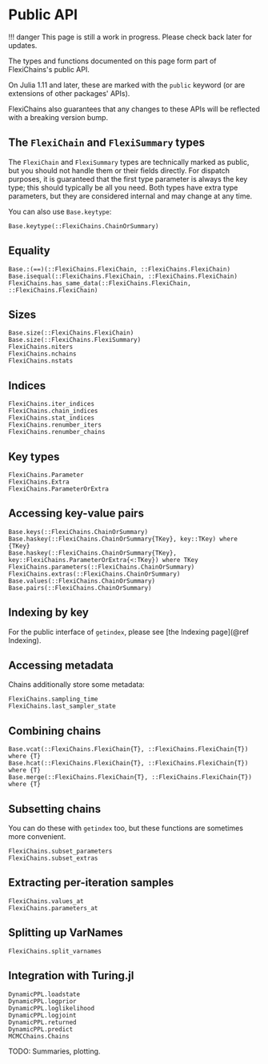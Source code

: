 # Public API

!!! danger
    This page is still a work in progress. Please check back later for updates.

The types and functions documented on this page form part of FlexiChains's public API.

On Julia 1.11 and later, these are marked with the `public` keyword (or are extensions of other packages' APIs).

FlexiChains also guarantees that any changes to these APIs will be reflected with a breaking version bump.

## The `FlexiChain` and `FlexiSummary` types

The `FlexiChain` and `FlexiSummary` types are technically marked as public, but you should not handle them or their fields directly.
For dispatch purposes, it is guaranteed that the first type parameter is always the key type; this should typically be all you need.
Both types have extra type parameters, but they are considered internal and may change at any time.

You can also use `Base.keytype`:

```@docs
Base.keytype(::FlexiChains.ChainOrSummary)
```

## Equality

```@docs
Base.:(==)(::FlexiChains.FlexiChain, ::FlexiChains.FlexiChain)
Base.isequal(::FlexiChains.FlexiChain, ::FlexiChains.FlexiChain)
FlexiChains.has_same_data(::FlexiChains.FlexiChain, ::FlexiChains.FlexiChain)
```

## Sizes

```@docs
Base.size(::FlexiChains.FlexiChain)
Base.size(::FlexiChains.FlexiSummary)
FlexiChains.niters
FlexiChains.nchains
FlexiChains.nstats
```

## Indices

```@docs
FlexiChains.iter_indices
FlexiChains.chain_indices
FlexiChains.stat_indices
FlexiChains.renumber_iters
FlexiChains.renumber_chains
```

## Key types

```@docs
FlexiChains.Parameter
FlexiChains.Extra
FlexiChains.ParameterOrExtra
```

## Accessing key-value pairs

```@docs
Base.keys(::FlexiChains.ChainOrSummary)
Base.haskey(::FlexiChains.ChainOrSummary{TKey}, key::TKey) where {TKey}
Base.haskey(::FlexiChains.ChainOrSummary{TKey}, key::FlexiChains.ParameterOrExtra{<:TKey}) where TKey
FlexiChains.parameters(::FlexiChains.ChainOrSummary)
FlexiChains.extras(::FlexiChains.ChainOrSummary)
Base.values(::FlexiChains.ChainOrSummary)
Base.pairs(::FlexiChains.ChainOrSummary)
```

## Indexing by key

For the public interface of `getindex`, please see [the Indexing page](@ref Indexing).

## Accessing metadata

Chains additionally store some metadata:

```@docs
FlexiChains.sampling_time
FlexiChains.last_sampler_state
```

## Combining chains

```@docs
Base.vcat(::FlexiChains.FlexiChain{T}, ::FlexiChains.FlexiChain{T}) where {T}
Base.hcat(::FlexiChains.FlexiChain{T}, ::FlexiChains.FlexiChain{T}) where {T}
Base.merge(::FlexiChains.FlexiChain{T}, ::FlexiChains.FlexiChain{T}) where {T}
```

## Subsetting chains

You can do these with `getindex` too, but these functions are sometimes more convenient.

```@docs
FlexiChains.subset_parameters
FlexiChains.subset_extras
```

## Extracting per-iteration samples

```@docs
FlexiChains.values_at
FlexiChains.parameters_at
```

## Splitting up VarNames

```@docs
FlexiChains.split_varnames
```

## Integration with Turing.jl

```@docs
DynamicPPL.loadstate
DynamicPPL.logprior
DynamicPPL.loglikelihood
DynamicPPL.logjoint
DynamicPPL.returned
DynamicPPL.predict
MCMCChains.Chains
```

TODO: Summaries, plotting.
